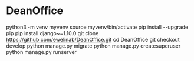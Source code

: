 # DeanOffice

python3 -m venv myvenv
source myvenv/bin/activate
pip install --upgrade pip
pip install django~=1.10.0
git clone https://github.com/ewelinab/DeanOffice.git
cd DeanOffice
git checkout develop
python manage.py migrate
python manage.py createsuperuser
python manage.py runserver
